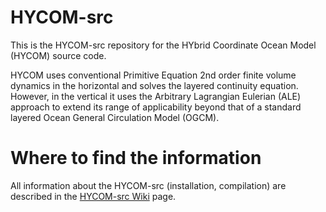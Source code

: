 # HYCOM-src

This is the HYCOM-src repository for the HYbrid Coordinate Ocean Model (HYCOM) source code.

HYCOM uses conventional Primitive Equation 2nd order finite volume dynamics in the horizontal and solves the layered continuity equation.  However, in the vertical it uses the Arbitrary Lagrangian Eulerian (ALE) approach to extend its range of applicability beyond that of a standard layered Ocean General Circulation Model (OGCM).

# Where to find the information

All information about the HYCOM-src (installation, compilation) are described in the [HYCOM-src Wiki](https://github.com/HYCOM/HYCOM-src/wiki) page. 
